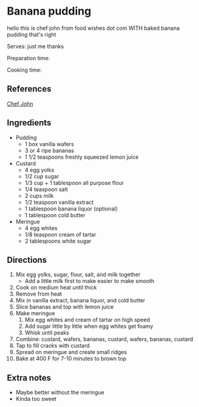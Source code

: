 # Banana pudding

hello this is chef john from food wishes dot com WITH baked banana pudding that's right

Serves: just me thanks

Preparation time:

Cooking time:

## References

[Chef John](https://www.youtube.com/watch?v=1lj0dbUwRHU)

## Ingredients

- Pudding
  - 1 box vanilla wafers
  - 3 or 4 ripe bananas
  - 1 1/2 teaspoons freshly squeezed lemon juice
- Custard
  - 4 egg yolks
  - 1/2 cup sugar
  - 1/3 cup + 1 tablespoon all purpose flour
  - 1/4 teaspoon salt
  - 2 cups milk
  - 1/2 teaspoon vanilla extract
  - 1 tablespoon banana liquor (optional)
  - 1 tablespoon cold butter
- Meringue
  - 4 egg whites
  - 1/8 teaspoon cream of tartar
  - 2 tablespoons white sugar

## Directions

1. Mix egg yolks, sugar, flour, salt, and milk together
   - Add a little milk first to make easier to make smooth
2. Cook on medium heat until thick
3. Remove from heat
4. Mix in vanilla extract, banana liquor, and cold butter
5. Slice bananas and top with lemon juice
6. Make meringue
   1. Mix egg whites and cream of tartar on high speed
   2. Add sugar little by little when egg whites get foamy
   3. Whisk until peaks
7. Combine: custard, wafers, bananas, custard, wafers, bananas, custard
8. Tap to fill cracks with custard
9. Spread on meringue and create small ridges
10. Bake at 400 F for 7-10 minutes to brown top

## Extra notes

- Maybe better without the meringue
- Kinda too sweet
